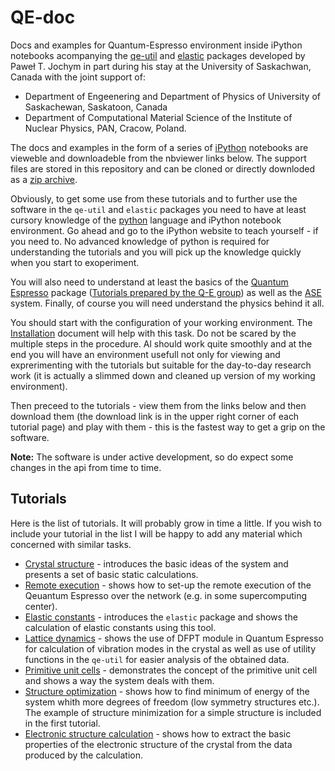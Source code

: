 QE-doc
======

Docs and examples for Quantum-Espresso environment inside iPython notebooks acompanying 
the [qe-util](https://github.com/jochym/Elastic) and [elastic](https://github.com/jochym/Elastic) 
packages developed by Paweł T. Jochym in part during his stay 
at the University of Saskachwan, Canada with the joint support of:

* Department of Engeenering and Department of Physics of University of Saskachewan, Saskatoon, Canada
* Department of Computational Material Science of the Institute of Nuclear Physics, PAN, Cracow, Poland. 

The docs and examples in the form of a series of [iPython](http://www.ipython.org/) notebooks
are vieweble and downloadeble from the nbviewer links below. The support files are stored in 
this repository and can be cloned or directly downloded as 
a [zip archive](https://github.com/jochym/qe-doc/archive/master.zip).

Obviously, to get some use from these tutorials and to further use the software in 
the `qe-util` and `elastic` packages you need to have at least cursory knowledge of the 
[python](http://www.python.org) language and iPython notebook environment. 
Go ahead and go to the iPython website to teach yourself - if you need to. 
No advanced knowledge of python is required for understanding the tutorials and you will
pick up the knowledge quickly when you start to exoperiment.

You will also need to understand at least the basics of the 
[Quantum Espresso](http://www.quantumespresso.org) package ([Tutorials prepared by the Q-E group](http://www.fisica.uniud.it/~giannozz/QE-Tutorial/)) as well as the [ASE](https://wiki.fysik.dtu.dk/ase/) system. 
Finally, of course you will need understand the physics behind it all.

You should start with the configuration of your working environment. 
The [Installation](http://nbviewer.ipython.org/gist/jochym/a7f552e8b1fced1bc996) document will help with this task.
Do not be scared by the multiple steps in the procedure. Al should work quite smoothly and at the end you will have an environment usefull not only for viewing and exprerimenting with the tutorials but suitable for the day-to-day research work (it is actually a slimmed down and cleaned up version of my working environment).

Then preceed to the tutorials - view them from the links below and then download them (the download link is in the upper right corner of each tutorial page) and play with them - this is the fastest way to get a grip on the software.

**Note:** The software is under active development, so do expect some changes in the api from time to time.

Tutorials
---------

Here is the list of tutorials. It will probably grow in time a little. If you wish to include your tutorial in the list I will be happy to add any material which concerned with similar tasks.

* [Crystal structure](http://nbviewer.ipython.org/gist/jochym/603c0d13bc7d3dc8148d) - introduces the basic ideas of the system and presents a set of basic static calculations.
* [Remote execution](http://nbviewer.ipython.org/gist/jochym/d504ce067b99686e4ae8) - shows how to set-up the remote execution of the Qeuantum Espresso over the network (e.g. in some supercomputing center).
* [Elastic constants](http://nbviewer.ipython.org/gist/jochym/5fb472070a272b61f75c) - introduces the `elastic` package and shows the calculation of elastic constants using this tool.
* [Lattice dynamics](http://nbviewer.ipython.org/gist/jochym/f3f37daa4cf1884f02ad) - shows the use of DFPT module in Quantum Espresso for calculation of vibration modes in the crystal as well as use of utility functions in the `qe-util` for easier analysis of the obtained data.
* [Primitive unit cells](http://nbviewer.ipython.org/gist/jochym/d68d81026eed03467d69) - demonstrates the concept of the primitive unit cell and shows a way the system deals with them.
* [Structure optimization](http://nbviewer.ipython.org/gist/jochym/) - shows how to find minimum of energy of the system whith more degrees of freedom (low symmetry structures etc.). The example of structure minimization for a simple structure is included in the first tutorial.
* [Electronic structure calculation](http://nbviewer.ipython.org/gist/jochym/99f18778525832746d48) - shows how to extract the basic properties of the electronic structure of the crystal from the data produced by the calculation.





